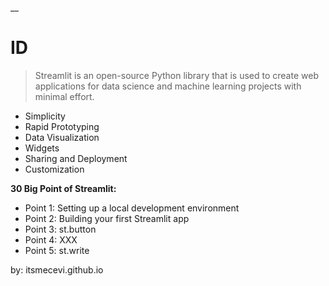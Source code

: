 __

# ID

> Streamlit is an open-source Python library that is used to create web applications for data science and machine learning projects with minimal effort.

* Simplicity
* Rapid Prototyping
* Data Visualization
* Widgets
* Sharing and Deployment
* Customization

**30 Big Point of Streamlit:**

* Point 1: Setting up a local development environment
* Point 2: Building your first Streamlit app
* Point 3: st.button
* Point 4: XXX
* Point 5: st.write


by: itsmecevi.github.io 
